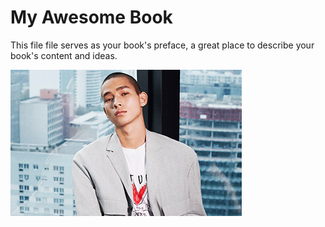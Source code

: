 # My Awesome Book

This file file serves as your book's preface, a great place to describe your book's content and ideas.

![](/assets/activity_200401_06.jpg)

